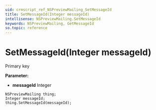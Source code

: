 ```yaml
---
uid: crmscript_ref_NSPreviewMailing_SetMessageId
title: SetMessageId(Integer messageId)
intellisense: NSPreviewMailing.SetMessageId
keywords: NSPreviewMailing, GetMessageId
so.topic: reference
---
```


# SetMessageId(Integer messageId)

Primary key

**Parameter:** 
* **messageId** Integer

```crmscript
NSPreviewMailing thing;
Integer messageId;
thing.SetMessageId(messageId);
```

